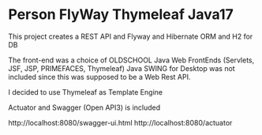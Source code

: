 # Person FlyWay Thymeleaf Java17

This project creates a REST API and Flyway and Hibernate ORM and H2 for DB

The front-end was a choice of OLDSCHOOL Java Web FrontEnds (Servlets, JSF, JSP, PRIMEFACES, Thymeleaf)
Java SWING for Desktop was not included since this was supposed to be a Web Rest API.

I decided to use Thymeleaf as Template Engine

Actuator and Swagger (Open  API3) is included

http://localhost:8080/swagger-ui.html
http://localhost:8080/actuator





